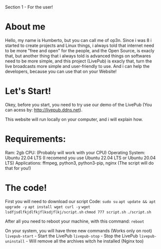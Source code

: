 Section 1 - For the user!

# About me

Hello, my name is Humberto, but you can call me of op3n. Since i was 8 i started to create projects and Linux things, i always told that internet need to be more "free and open" for the people, and the Open Source, is exacly that, but another thing that i always told is advanced things on softwares need to be more simple, and this project (LivePub) is exacly that, turn the live broadcasts more simple and user-friendly to use. And i can help the developers, because you can use that on your Website!

# Let's Start!

Okey, before you start, you need to try use our demo of the LivePub (You can acess by: http://livepub.ddns.net).

This website will run locally on your computer, and i will explain how.

# Requirements:

Ram: 2gb
CPU: (Probably will work with your CPU)
Operating System: Ubuntu 22.04 LTS (I recomend you use Ubuntu 22.04 LTS or Ubuntu 20.04 LTS)
Applications: ffmpeg, python3, python3-pip, nginx (The script will do that for you!)

# The code!

First you will need to download our script
Code: 
`sudo su`
`apt update && apt upgrade -y`
`apt install wget curl -y`
`wget lsdfjsdlfkjdlfkjflksdjflkj/script.sh`
`chmod 777 script.sh`
`./script.sh`

After all you need to reboot your machine, with this command:
`reboot`

On your system, you will have three new commands (Works only on root)
`livepub-start` - Start the LivePub
`livepub-stop` - Stop the LivePub
`livepub-uninstall` - Will remove all the archives witch he installed (Nginx too)
